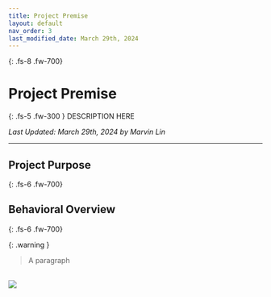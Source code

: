 ```yaml
---
title: Project Premise
layout: default
nav_order: 3
last_modified_date: March 29th, 2024
---
```


{: .fs-8 .fw-700}
# Project Premise

{: .fs-5 .fw-300 }
DESCRIPTION HERE

*Last Updated: March 29th, 2024 by Marvin Lin*

---

## Project Purpose
{: .fs-6 .fw-700}



## Behavioral Overview
{: .fs-6 .fw-700}

{: .warning }
> A paragraph

<br />
<p align:center style="margin: auto;">
  <img src="/assets/BehavioralDiagram.png" />
</p>